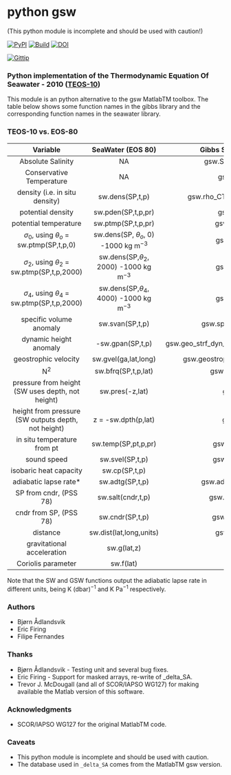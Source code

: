 # python gsw

(This python module is incomplete and should be used with caution!)

[![PyPI](https://badge.fury.io/py/gsw.png)](http://badge.fury.io/py/gsw)
[![Build](https://api.travis-ci.org/ocefpaf/python-gsw.png?branch=master)](https://travis-ci.org/ocefpaf/python-gsw)
[![DOI](https://zenodo.org/badge/doi/10.5281/zenodo.11397.png)](http://dx.doi.org/10.5281/zenodo.11397)

[![Gittip](http://bottlepy.org/docs/dev/_static/Gittip.png)](https://www.gittip.com/ocefpaf/)


### Python implementation of the Thermodynamic Equation Of Seawater - 2010 ([TEOS-10](http://www.teos-10.org/))

This module is an python alternative to the gsw MatlabTM toolbox.  The table
below shows some function names in the gibbs library and the corresponding
function names in the seawater library.

### TEOS-10 vs. EOS-80

| **Variable**                                        | **SeaWater (EOS 80)**                           | **Gibbs SeaWater (GSW TEOS 10)**                      |
|:---------------------------------------------------:|:-----------------------------------------------:|:-----------------------------------------------------:|
| Absolute Salinity                                   |  NA                                             | gsw.SA_from_SP(SP,p,long,lat)                         |
| Conservative Temperature                            |  NA                                             | gsw.CT_from_t(SA,t,p)                                 |
| density (i.e. in situ density)                      |  sw.dens(SP,t,p)                                | gsw.rho_CT(SA,CT,p), or gsw.rho(SA,t,p)               |
| potential density                                   |  sw.pden(SP,t,p,pr)                             | gsw.rho_CT(SA,CT,pr)                                  |
| potential temperature                               |  sw.ptmp(SP,t,p,pr)                             | gsw.pt_from_t(SA,t,p,pr)                              |
| $\sigma_0$, using $\theta_o$ = sw.ptmp(SP,t,p,0)    |  sw.dens(SP, $\theta_o$, 0) -1000 kg m$^{-3}$   | gsw.sigma0_CT(SA,CT)                                  |
| $\sigma_2$, using $\theta_2$ = sw.ptmp(SP,t,p,2000) |  sw.dens(SP,$\theta_2$, 2000) -1000 kg m$^{-3}$ | gsw.sigma2_CT(SA,CT)                                  |
| $\sigma_4$, using $\theta_4$ = sw.ptmp(SP,t,p,2000) |  sw.dens(SP,$\theta_4$, 4000) -1000 kg m$^{-3}$ | gsw.sigma2_CT(SA,CT)                                  |
| specific volume anomaly                             |  sw.svan(SP,t,p)                                | gsw.specvol_anom_CT(SA,CT,p)                          |
| dynamic height anomaly                              | -sw.gpan(SP,t,p)                                | gsw.geo_strf_dyn_height(SA,CT,p,delta_p,interp_style) |
| geostrophic velocity                                |  sw.gvel(ga,lat,long)                           | gsw.geostrophic_velocity(geo_str,long,lat,p)          |
| N$^2$                                               |  sw.bfrq(SP,t,p,lat)                            | gsw.Nsquared(SA,CT,p,lat)                             |
| pressure from height (SW uses depth, not height)    |  sw.pres(-z,lat)                                | gsw.p_from_z(z,lat)                                   |
| height from pressure (SW outputs depth, not height) |  z =  -sw.dpth(p,lat)                           | gsw.z_from_p(p,lat)                                   |
| in situ temperature from pt                         |  sw.temp(SP,pt,p,pr)                            | gsw.pt_from_t(SA,pt,pr,p)                             |
| sound speed                                         |  sw.svel(SP,t,p)                                | gsw.sound_speed(SA,t,p)                               |
| isobaric heat capacity                              |  sw.cp(SP,t,p)                                  | gsw.cp(SA,t,p)                                        |
| adiabatic lapse rate*                               |  sw.adtg(SP,t,p)                                | gsw.adiabatic_lapse_rate(SA,t,p)                      |
| SP from cndr,  (PSS 78)                             |  sw.salt(cndr,t,p)                              | gsw.SP_from_cndr(cndr,t,p)                            |
| cndr from SP,  (PSS 78)                             |  sw.cndr(SP,t,p)                                | gsw.cndr_from_SP(SP,t,p)                              |
| distance                                            |  sw.dist(lat,long,units)                        | gsw.distance(long,lat,p)                              |
| gravitational acceleration                          |  sw.g(lat,z)                                    | gsw.grav(lat,p)                                       |
| Coriolis parameter                                  |  sw.f(lat)                                      | gsw.f(lat)                                            |

Note that the SW and GSW functions output the adiabatic lapse rate in different units, being  K (dbar)$^{-1}$  and  K Pa$^{-1}$
respectively.


### Authors
* Bjørn Ådlandsvik
* Eric Firing
* Filipe Fernandes

### Thanks
* Bjørn Ådlandsvik - Testing unit and several bug fixes.
* Eric Firing - Support for masked arrays, re-write of _delta_SA.
* Trevor J. McDougall (and all of SCOR/IAPSO WG127) for making available the Matlab version of this software.

### Acknowledgments
* SCOR/IAPSO WG127 for the original MatlabTM code.

### Caveats

* This python module is incomplete and should be used with caution.
* The database used in `_delta_SA` comes from the MatlabTM gsw version.
